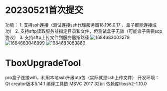 
# 20230521首次提交
功能：
	1. 支持ssh连接（测试连接ssh代理服务器18.196.0.17 ，盒子都能连接成功）
	2. 支持sftp读取服务器指定目录和文件，但测试盒子无效（可能盒子需要scp协议）
	3. 支持sftp上传文件到服务器指路径
![1684683003279](https://github.com/rootCloudSrc/TboxUpgradeTool/assets/36293079/a05b0ef5-b209-4ba9-b2af-a0c3c5a78576)
![1684683046899](https://github.com/rootCloudSrc/TboxUpgradeTool/assets/36293079/5c53bb7a-cec9-46fc-bea9-5029e4b9d24e)
![1684683083860](https://github.com/rootCloudSrc/TboxUpgradeTool/assets/36293079/5aef0116-7b32-4c25-a2c8-050a0234ed6a)



# TboxUpgradeTool
pro盒子连接wifi，利用本地ssh升级ota包（实际就是ssh上传文件）
开发环境：
	Qt creator版本5.14.1
	编译工具链 MSVC 2017 32bit
	依赖库libssh2-1.10.0


